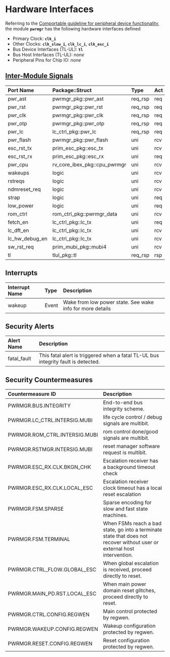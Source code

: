 # Hardware Interfaces

<!-- BEGIN CMDGEN util/regtool.py --interfaces ./hw/top_earlgrey/ip_autogen/pwrmgr/data/pwrmgr.hjson -->
Referring to the [Comportable guideline for peripheral device functionality](https://opentitan.org/book/doc/contributing/hw/comportability), the module **`pwrmgr`** has the following hardware interfaces defined
- Primary Clock: **`clk_i`**
- Other Clocks: **`clk_slow_i`**, **`clk_lc_i`**, **`clk_esc_i`**
- Bus Device Interfaces (TL-UL): **`tl`**
- Bus Host Interfaces (TL-UL): *none*
- Peripheral Pins for Chip IO: *none*

## [Inter-Module Signals](https://opentitan.org/book/doc/contributing/hw/comportability/index.html#inter-signal-handling)

| Port Name      | Package::Struct              | Type    | Act   |   Width | Description   |
|:---------------|:-----------------------------|:--------|:------|--------:|:--------------|
| pwr_ast        | pwrmgr_pkg::pwr_ast          | req_rsp | req   |       1 |               |
| pwr_rst        | pwrmgr_pkg::pwr_rst          | req_rsp | req   |       1 |               |
| pwr_clk        | pwrmgr_pkg::pwr_clk          | req_rsp | req   |       1 |               |
| pwr_otp        | pwrmgr_pkg::pwr_otp          | req_rsp | req   |       1 |               |
| pwr_lc         | lc_ctrl_pkg::pwr_lc          | req_rsp | req   |       1 |               |
| pwr_flash      | pwrmgr_pkg::pwr_flash        | uni     | rcv   |       1 |               |
| esc_rst_tx     | prim_esc_pkg::esc_tx         | uni     | rcv   |       1 |               |
| esc_rst_rx     | prim_esc_pkg::esc_rx         | uni     | req   |       1 |               |
| pwr_cpu        | rv_core_ibex_pkg::cpu_pwrmgr | uni     | rcv   |       1 |               |
| wakeups        | logic                        | uni     | rcv   |       6 |               |
| rstreqs        | logic                        | uni     | rcv   |       2 |               |
| ndmreset_req   | logic                        | uni     | rcv   |       1 |               |
| strap          | logic                        | uni     | req   |       1 |               |
| low_power      | logic                        | uni     | req   |       1 |               |
| rom_ctrl       | rom_ctrl_pkg::pwrmgr_data    | uni     | rcv   |       1 |               |
| fetch_en       | lc_ctrl_pkg::lc_tx           | uni     | req   |       1 |               |
| lc_dft_en      | lc_ctrl_pkg::lc_tx           | uni     | rcv   |       1 |               |
| lc_hw_debug_en | lc_ctrl_pkg::lc_tx           | uni     | rcv   |       1 |               |
| sw_rst_req     | prim_mubi_pkg::mubi4         | uni     | rcv   |       1 |               |
| tl             | tlul_pkg::tl                 | req_rsp | rsp   |       1 |               |

## Interrupts

| Interrupt Name   | Type   | Description                                               |
|:-----------------|:-------|:----------------------------------------------------------|
| wakeup           | Event  | Wake from low power state. See wake info for more details |

## Security Alerts

| Alert Name   | Description                                                                       |
|:-------------|:----------------------------------------------------------------------------------|
| fatal_fault  | This fatal alert is triggered when a fatal TL-UL bus integrity fault is detected. |

## Security Countermeasures

| Countermeasure ID             | Description                                                                                                              |
|:------------------------------|:-------------------------------------------------------------------------------------------------------------------------|
| PWRMGR.BUS.INTEGRITY          | End-to-end bus integrity scheme.                                                                                         |
| PWRMGR.LC_CTRL.INTERSIG.MUBI  | life cycle control / debug signals are multibit.                                                                         |
| PWRMGR.ROM_CTRL.INTERSIG.MUBI | rom control done/good signals are multibit.                                                                              |
| PWRMGR.RSTMGR.INTERSIG.MUBI   | reset manager software request is multibit.                                                                              |
| PWRMGR.ESC_RX.CLK.BKGN_CHK    | Escalation receiver has a background timeout check                                                                       |
| PWRMGR.ESC_RX.CLK.LOCAL_ESC   | Escalation receiver clock timeout has a local reset escalation                                                           |
| PWRMGR.FSM.SPARSE             | Sparse encoding for slow and fast state machines.                                                                        |
| PWRMGR.FSM.TERMINAL           | When FSMs reach a bad state, go into a terminate state that does not recover without user or external host intervention. |
| PWRMGR.CTRL_FLOW.GLOBAL_ESC   | When global escalation is received, proceed directly to reset.                                                           |
| PWRMGR.MAIN_PD.RST.LOCAL_ESC  | When main power domain reset glitches, proceed directly to reset.                                                        |
| PWRMGR.CTRL.CONFIG.REGWEN     | Main control protected by regwen.                                                                                        |
| PWRMGR.WAKEUP.CONFIG.REGWEN   | Wakeup configuration protected by regwen.                                                                                |
| PWRMGR.RESET.CONFIG.REGWEN    | Reset configuration protected by regwen.                                                                                 |


<!-- END CMDGEN -->
